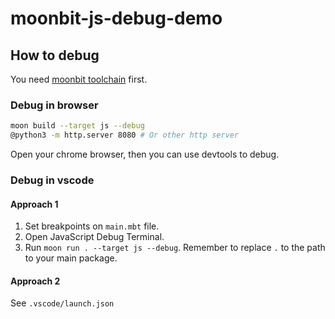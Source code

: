 # moonbit-js-debug-demo

## How to debug

You need [moonbit toolchain](https://www.moonbitlang.com/download/) first.

### Debug in browser

```bash
moon build --target js --debug
@python3 -m http.server 8080 # Or other http server
```

Open your chrome browser, then you can use devtools to debug.

### Debug in vscode

#### Approach 1

1. Set breakpoints on `main.mbt` file.
2. Open JavaScript Debug Terminal.
3. Run `moon run . --target js --debug`. Remember to replace `.` to the path to your main package.

#### Approach 2

See `.vscode/launch.json`

